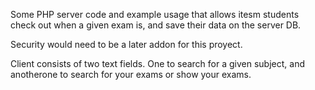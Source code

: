 Some PHP server code and example usage that allows itesm students check
out when a given exam is, and save their data on the server DB.

Security would need to be a later addon for this proyect.

Client consists of two text fields.
One to search for a given subject, and anotherone to search for your
exams or show your exams.


